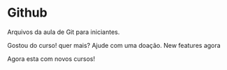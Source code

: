 # Github

Arquivos da aula de Git para iniciantes.



Gostou do curso! quer mais? Ajude com uma doação.
New features agora


Agora esta com novos cursos!
